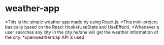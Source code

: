 # weather-app
*This is the simple weather app made by using React.js.
*This mini-project basically based on the React Hooks(UseState and UseEffect).
*Whenever a user searches any city in the city he/she will get the weather information of the city.
*openweathermap API is used
